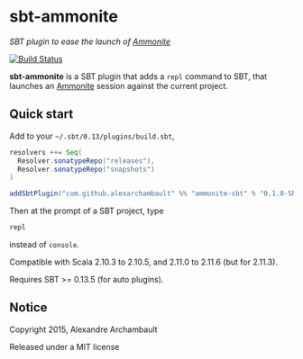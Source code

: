 # sbt-ammonite

*SBT plugin to ease the launch of [Ammonite](https://github.com/lihaoyi/Ammonite)*

[![Build Status](https://travis-ci.org/alexarchambault/sbt-ammonite.svg)](https://travis-ci.org/alexarchambault/sbt-ammonite)

**sbt-ammonite** is a SBT plugin that adds a `repl` command to SBT,
that launches an [Ammonite](https://github.com/lihaoyi/Ammonite) session
against the current project.

## Quick start

Add to your `~/.sbt/0.13/plugins/build.sbt`,
```scala
resolvers ++= Seq(
  Resolver.sonatypeRepo("releases"),
  Resolver.sonatypeRepo("snapshots")
)

addSbtPlugin("com.github.alexarchambault" %% "ammonite-sbt" % "0.1.0-SNAPSHOT")
```

Then at the prompt of a SBT project, type
```scala
repl
```
instead of `console`.

Compatible with Scala 2.10.3 to 2.10.5, and 2.11.0 to 2.11.6 (but for 2.11.3).

Requires SBT >= 0.13.5 (for auto plugins).

## Notice

Copyright 2015, Alexandre Archambault

Released under a MIT license
